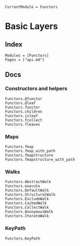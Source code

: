 ```@meta
CurrentModule = Functors
```

# Basic Layers

## Index

```@index
Modules = [Functors]
Pages = ["api.md"]
```

## Docs

### Constructors and helpers

```@docs
Functors.@functor
Functors.@leaf
Functors.functor
Functors.children
Functors.isleaf
Functors.fcollect
Functors.fleaves
```

### Maps

```@docs
Functors.fmap
Functors.fmap_with_path
Functors.fmapstructure
Functors.fmapstructure_with_path
```

### Walks

```@docs
Functors.AbstractWalk
Functors.execute
Functors.DefaultWalk
Functors.StructuralWalk
Functors.ExcludeWalk
Functors.CachedWalk
Functors.CollectWalk
Functors.AnonymousWalk
Functors.IterateWalk
```

### KeyPath

```@docs
Functors.KeyPath
```
